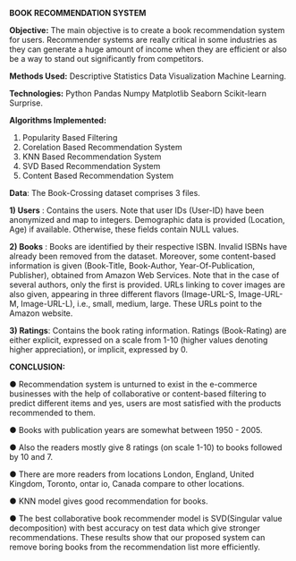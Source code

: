 **BOOK RECOMMENDATION SYSTEM**

**Objective:**
  The main objective is to create a book recommendation system for users. Recommender systems are really critical in some industries as they can generate a huge amount of income when they are efficient or also be a way to stand out significantly from competitors.

**Methods Used:**
Descriptive Statistics Data Visualization Machine Learning.

**Technologies:**
Python Pandas Numpy Matplotlib Seaborn Scikit-learn Surprise.

**Algorithms Implemented:**
1) Popularity Based Filtering
2) Corelation Based Recommendation System
3) KNN Based Recommendation System
4) SVD Based Recommendation System
5) Content Based Recommendation System

**Data**:
The Book-Crossing dataset comprises 3 files.

**1) Users** : Contains the users. Note that user IDs (User-ID) have been anonymized and map to integers. Demographic data is provided (Location, Age) if available. Otherwise, these fields contain NULL values.

**2) Books** : Books are identified by their respective ISBN. Invalid ISBNs have already been removed from the dataset. Moreover, some content-based information is given (Book-Title, Book-Author, Year-Of-Publication, Publisher), obtained from Amazon Web Services. Note that in the case of several authors, only the first is provided. URLs linking to cover images are also given, appearing in three different flavors (Image-URL-S, Image-URL-M, Image-URL-L), i.e., small, medium, large. These URLs point to the Amazon website.

**3) Ratings**: Contains the book rating information. Ratings (Book-Rating) are either explicit, expressed on a scale from 1-10 (higher values denoting higher appreciation), or implicit, expressed by 0.

**CONCLUSION:**

● Recommendation system is unturned to exist in the e-commerce businesses with the help of collaborative or content-based filtering to predict different items and yes, users are most satisfied with the products recommended to them.

● Books with publication years are somewhat between 1950 - 2005.

● Also the readers mostly give 8 ratings (on scale 1-10) to books followed by 10 and 7.

● There are more readers from locations London, England, United Kingdom, Toronto, ontar io, Canada compare to other locations.

● KNN model gives good recommendation for books.

● The best collaborative book recommender model is SVD(Singular value decomposition) with best accuracy on test data which give stronger recommendations. These results show that our proposed system can remove boring books from the recommendation list more efficiently.
